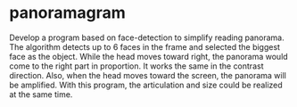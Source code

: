 panoramagram
============
Develop a program based on face-detection to simplify reading panorama. The algorithm detects up to 6 faces in the frame and selected the biggest face as the object. While the head moves toward right, the panorama would come to the right part in proportion. It works the same in the contrast direction. Also, when the head moves toward the screen, the panorama will be amplified. With this program, the articulation and size could be realized at the same time. 
